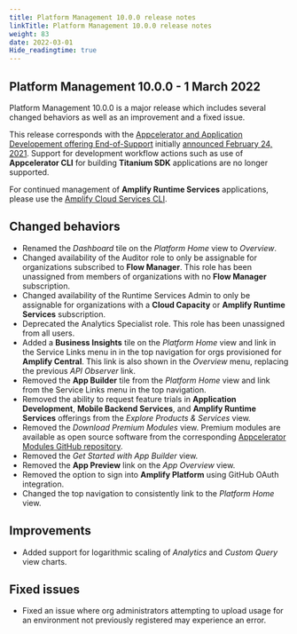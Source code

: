 ```yaml
---
title: Platform Management 10.0.0 release notes
linkTitle: Platform Management 10.0.0 release notes
weight: 83
date: 2022-03-01
Hide_readingtime: true
---
```


## Platform Management 10.0.0 - 1 March 2022

Platform Management 10.0.0 is a major release which includes several changed behaviors as well as an improvement and a fixed issue.

This release corresponds with the [Appcelerator and Application Developement offering End-of-Support](https://www.axway.com/en/appcelerator-end-of-life) initially [announced February 24, 2021](https://blog.axway.com/mobile-apps/changes-to-application-development-services). Support for development workflow actions such as use of **Appcelerator CLI** for building **Titanium SDK** applications are no longer supported.

For continued management of **Amplify Runtime Services** applications, please use the [Amplify Cloud Services CLI](https://docs.axway.com/bundle/AMPLIFY_Runtime_Services_2_0_allOS_en/page/amplify_runtime_services_getting_started.html).

## Changed behaviors

* Renamed the *Dashboard* tile on the *Platform Home* view to *Overview*.
* Changed availability of the Auditor role to only be assignable for organizations subscribed to **Flow Manager**. This role has been unassigned from members of organizations with no **Flow Manager** subscription.
* Changed availability of the Runtime Services Admin to only be assignable for organizations with a **Cloud Capacity** or **Amplify Runtime Services** subscription.
* Deprecated the Analytics Specialist role. This role has been unassigned from all users.
* Added a **Business Insights** tile on the *Platform Home* view and link in the Service Links menu in in the top navigation for orgs provisioned for **Amplify Central**. This link is also shown in the *Overview* menu, replacing the previous *API Observer* link.
* Removed the **App Builder** tile from the *Platform Home* view and link from the Service Links menu in the top navigation.
* Removed the ability to request feature trials in **Application Development**, **Mobile Backend Services**, and **Amplify Runtime Services** offerings from the *Explore Products & Services* view.
* Removed the *Download Premium Modules* view. Premium modules are available as open source software from the corresponding [Appcelerator Modules GitHub repository](https://github.com/orgs/appcelerator-modules/repositories).
* Removed the *Get Started with App Builder* view.
* Removed the **App Preview** link on the *App Overview* view.
* Removed the option to sign into **Amplify Platform** using GitHub OAuth integration.
* Changed the top navigation to consistently link to the *Platform Home* view.

## Improvements

* Added support for logarithmic scaling of *Analytics* and *Custom Query* view charts.

## Fixed issues

* Fixed an issue where org administrators attempting to upload usage for an environment not previously registered may experience an error.